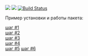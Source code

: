 <a href="https://codeclimate.com/github/maryhaak/project-lvl2-s353/maintainability"><img src="https://api.codeclimate.com/v1/badges/440e6888cffca5503805/maintainability" /></a>
<a href="https://codeclimate.com/github/maryhaak/project-lvl2-s353/test_coverage"><img src="https://api.codeclimate.com/v1/badges/440e6888cffca5503805/test_coverage" /></a>
[![Build Status](https://travis-ci.org/maryhaak/project-lvl2-s353.svg?branch=master)](https://travis-ci.org/maryhaak/project-lvl2-s353)

Пример установки и работы пакета:

[шаг #1](https://asciinema.org/a/8c3fiOj36y0LYzVEyKjpfvBaZ)  
[шаг #2](https://asciinema.org/a/XBC1fyDVCW5bcymVVyQSyBdfR)  
[шаг #3](https://asciinema.org/a/T2xzFgcSQddxoXZxL14dVz7Pq)  
[шаг #4](https://asciinema.org/a/eF5mSLYKVUQ3psDIPFJwuB7PS)  
[шаг #5](https://asciinema.org/a/ouZE8KX4zrt1tqGdsptvOoEKG)
[шаг #6](https://asciinema.org/a/vLZleRlEXWTsKlJBDLKiBoNMw)
